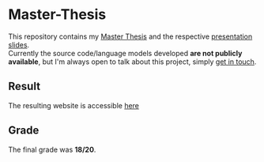 # Master-Thesis
This repository contains my [Master Thesis](https://github.com/joaocosteira/Master-Thesis/blob/main/thesis.pdf) and the respective [presentation slides](https://github.com/joaocosteira/Master-Thesis/blob/main/presentation.pdf).  
Currently the source code/language models developed **are not publicly available**, but I'm always open to talk about this project, simply [get in touch](https://joaocosteira.com/).
## Result
The resulting website is accessible [here](http://arquivoexpostos.epl.di.uminho.pt/)
## Grade
The final grade was **18/20**.
